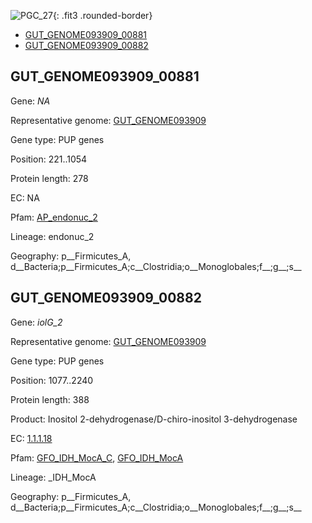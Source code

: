 ![PGC_27](../static/images/Clusters_figure/PGC_27.jpg){: .fit3 .rounded-border}

<ul id="myTab" class="nav nav-tabs">
  <li class="active">
        <a href="#tab1" data-toggle="tab">GUT_GENOME093909_00881</a>
  </li>
<li><a href="#tab2" data-toggle="tab">GUT_GENOME093909_00882</a></li>
</ul>

<div id="myTabContent" class="tab-content">
  <div class="tab-pane fade in active" id="tab1">

<h2 id="GUT_GENOME093909_00881">GUT_GENOME093909_00881</h2>
<p>Gene: <em>NA</em>
<p>Representative genome: <a href="Europe">GUT_GENOME093909</a></p>
<p>Gene type: PUP genes</p>
<p>Position: 221..1054</p>
<p>Protein length: 278</p>
<p>EC: NA</p>
<p>Pfam: <a href="http://pfam.xfam.org/family/AP_endonuc_2">AP_endonuc_2</a></p>

<p>Lineage: endonuc_2</p>
<p>Geography: p__Firmicutes_A, d__Bacteria;p__Firmicutes_A;c__Clostridia;o__Monoglobales;f__;g__;s__</p>
  </div>

  <div class="tab-pane fade" id="tab2">

<h2 id="GUT_GENOME093909_00882">GUT_GENOME093909_00882</h2>
<p>Gene: <em>iolG_2</em></p>
<p>Representative genome: <a href="Europe">GUT_GENOME093909</a></p>
<p>Gene type: PUP genes</p>
<p>Position: 1077..2240</p>
<p>Protein length: 388</p>
<p>Product: Inositol 2-dehydrogenase/D-chiro-inositol 3-dehydrogenase</p>
<p>EC: <a href="https://www.brenda-enzymes.org/enzyme.php?ecno=1.1.1.18">1.1.1.18</a></p>
<p>Pfam: <a href="http://pfam.xfam.org/family/GFO_IDH_MocA_C">GFO_IDH_MocA_C</a>, <a href="http://pfam.xfam.org/family/GFO_IDH_MocA">GFO_IDH_MocA</a></p>
<p>Lineage: _IDH_MocA</p>
<p>Geography: p__Firmicutes_A, d__Bacteria;p__Firmicutes_A;c__Clostridia;o__Monoglobales;f__;g__;s__</p>

  </div>
</div>
